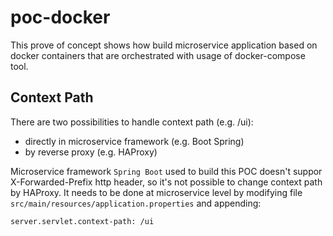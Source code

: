 # poc-docker

This prove of concept shows how build microservice application based on docker containers that are orchestrated with usage of docker-compose tool.

## Context Path

There are two possibilities to handle context path (e.g. /ui):
- directly in microservice framework (e.g. Boot Spring)
- by reverse proxy (e.g. HAProxy)

Microservice framework ```Spring Boot``` used to build this POC doesn't suppor X-Forwarded-Prefix http header, so it's not possible to change context path by HAProxy. It needs to be done at microservice level by modifying file ```src/main/resources/application.properties``` and appending:

```
server.servlet.context-path: /ui
```
